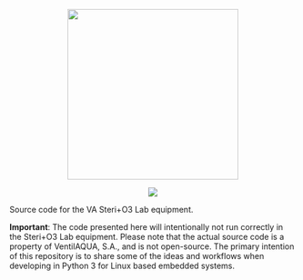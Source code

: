 <p align="center">
  <img src="http://josenunes.xyz/va-steri-lab/logo.svg" width="300px" />
</p>
<p align="center">
  <img src="http://josenunes.xyz/va-steri-lab/demo.gif" />
</p>

Source code for the VA Steri+O3 Lab equipment.

**Important**: The code presented here will intentionally not run correctly in the Steri+O3 Lab equipment. Please note that the actual source code is a property of VentilAQUA, S.A., and is not open-source. The primary intention of this repository is to share some of the ideas and workflows when developing in Python 3 for Linux based embedded systems.
